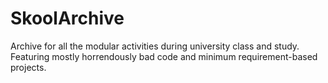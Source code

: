 # SkoolArchive

Archive for all the modular activities during university class and study. 
Featuring mostly horrendously bad code and minimum requirement-based projects.
